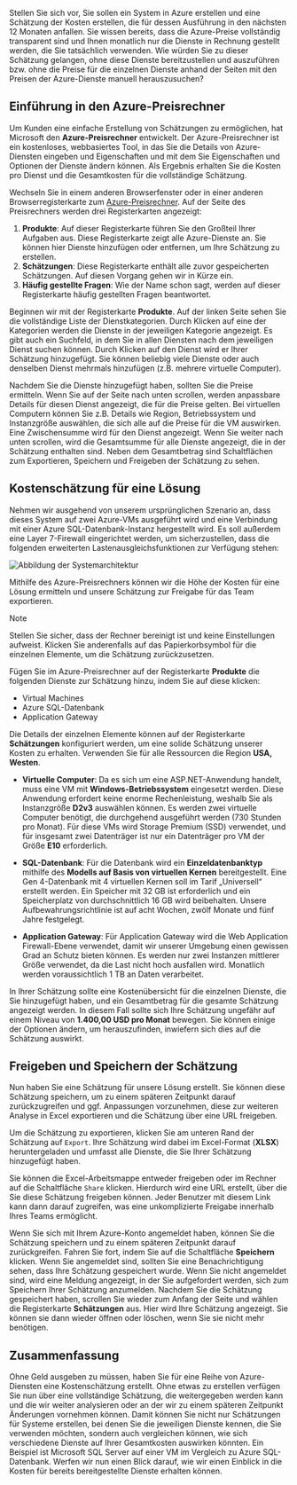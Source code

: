 Stellen Sie sich vor, Sie sollen ein System in Azure erstellen und eine Schätzung der Kosten erstellen, die für dessen Ausführung in den nächsten 12 Monaten anfallen. Sie wissen bereits, dass die Azure-Preise vollständig transparent sind und Ihnen monatlich nur die Dienste in Rechnung gestellt werden, die Sie tatsächlich verwenden. Wie würden Sie zu dieser Schätzung gelangen, ohne diese Dienste bereitzustellen und auszuführen bzw. ohne die Preise für die einzelnen Dienste anhand der Seiten mit den Preisen der Azure-Dienste manuell herauszusuchen? 

## <a name="introducing-the-azure-pricing-calculator"></a>Einführung in den Azure-Preisrechner

Um Kunden eine einfache Erstellung von Schätzungen zu ermöglichen, hat Microsoft den **Azure-Preisrechner** entwickelt. Der Azure-Preisrechner ist ein kostenloses, webbasiertes Tool, in das Sie die Details von Azure-Diensten eingeben und Eigenschaften und mit dem Sie Eigenschaften und Optionen der Dienste ändern können. Als Ergebnis erhalten Sie die Kosten pro Dienst und die Gesamtkosten für die vollständige Schätzung.

Wechseln Sie in einem anderen Browserfenster oder in einer anderen Browserregisterkarte zum [Azure-Preisrechner](https://azure.microsoft.com/pricing/calculator/). Auf der Seite des Preisrechners werden drei Registerkarten angezeigt:

1. **Produkte**: Auf dieser Registerkarte führen Sie den Großteil Ihrer Aufgaben aus. Diese Registerkarte zeigt alle Azure-Dienste an. Sie können hier Dienste hinzufügen oder entfernen, um Ihre Schätzung zu erstellen.
2. **Schätzungen**: Diese Registerkarte enthält alle zuvor gespeicherten Schätzungen. Auf diesen Vorgang gehen wir in Kürze ein.
3. **Häufig gestellte Fragen**: Wie der Name schon sagt, werden auf dieser Registerkarte häufig gestellten Fragen beantwortet.

Beginnen wir mit der Registerkarte **Produkte**. Auf der linken Seite sehen Sie die vollständige Liste der Dienstkategorien. Durch Klicken auf eine der Kategorien werden die Dienste in der jeweiligen Kategorie angezeigt. Es gibt auch ein Suchfeld, in dem Sie in allen Diensten nach dem jeweiligen Dienst suchen können. Durch Klicken auf den Dienst wird er Ihrer Schätzung hinzugefügt. Sie können beliebig viele Dienste oder auch denselben Dienst mehrmals hinzufügen (z.B. mehrere virtuelle Computer). 

Nachdem Sie die Dienste hinzugefügt haben, sollten Sie die Preise ermitteln. Wenn Sie auf der Seite nach unten scrollen, werden anpassbare Details für diesen Dienst angezeigt, die für die Preise gelten. Bei virtuellen Computern können Sie z.B. Details wie Region, Betriebssystem und Instanzgröße auswählen, die sich alle auf die Preise für die VM auswirken. Eine Zwischensumme wird für den Dienst angezeigt. Wenn Sie weiter nach unten scrollen, wird die Gesamtsumme für alle Dienste angezeigt, die in der Schätzung enthalten sind. Neben dem Gesamtbetrag sind Schaltflächen zum Exportieren, Speichern und Freigeben der Schätzung zu sehen.

## <a name="estimate-a-solution"></a>Kostenschätzung für eine Lösung

Nehmen wir ausgehend von unserem ursprünglichen Szenario an, dass dieses System auf zwei Azure-VMs ausgeführt wird und eine Verbindung mit einer Azure SQL-Datenbank-Instanz hergestellt wird. Es soll außerdem eine Layer 7-Firewall eingerichtet werden, um sicherzustellen, dass die folgenden erweiterten Lastenausgleichsfunktionen zur Verfügung stehen:

![Abbildung der Systemarchitektur](../images/estimate-costs-architecture.png)

Mithilfe des Azure-Preisrechners können wir die Höhe der Kosten für eine Lösung ermitteln und unsere Schätzung zur Freigabe für das Team exportieren.

> [!NOTE]
> Stellen Sie sicher, dass der Rechner bereinigt ist und keine Einstellungen aufweist. Klicken Sie anderenfalls auf das Papierkorbsymbol für die einzelnen Elemente, um die Schätzung zurückzusetzen.

Fügen Sie im Azure-Preisrechner auf der Registerkarte **Produkte** die folgenden Dienste zur Schätzung hinzu, indem Sie auf diese klicken:

- Virtual Machines
- Azure SQL-Datenbank
- Application Gateway

Die Details der einzelnen Elemente können auf der Registerkarte **Schätzungen** konfiguriert werden, um eine solide Schätzung unserer Kosten zu erhalten. Verwenden Sie für alle Ressourcen die Region **USA, Westen**.

* **Virtuelle Computer**: Da es sich um eine ASP.NET-Anwendung handelt, muss eine VM mit **Windows-Betriebssystem** eingesetzt werden. Diese Anwendung erfordert keine enorme Rechenleistung, weshalb Sie als Instanzgröße **D2v3** auswählen können. Es werden zwei virtuelle Computer benötigt, die durchgehend ausgeführt werden (730 Stunden pro Monat). Für diese VMs wird Storage Premium (SSD) verwendet, und für insgesamt zwei Datenträger ist nur ein Datenträger pro VM der Größe **E10** erforderlich. 

* **SQL-Datenbank**: Für die Datenbank wird ein **Einzeldatenbanktyp** mithilfe des **Modells auf Basis von virtuellen Kernen** bereitgestellt. Eine Gen 4-Datenbank mit 4 virtuellen Kernen soll im Tarif „Universell“ erstellt werden. Ein Speicher mit 32 GB ist erforderlich und ein Speicherplatz von durchschnittlich 16 GB wird beibehalten. Unsere Aufbewahrungsrichtlinie ist auf acht Wochen, zwölf Monate und fünf Jahre festgelegt. 

* **Application Gateway**: Für Application Gateway wird die Web Application Firewall-Ebene verwendet, damit wir unserer Umgebung einen gewissen Grad an Schutz bieten können. Es werden nur zwei Instanzen mittlerer Größe verwendet, da die Last nicht hoch ausfallen wird. Monatlich werden voraussichtlich 1 TB an Daten verarbeitet.

In Ihrer Schätzung sollte eine Kostenübersicht für die einzelnen Dienste, die Sie hinzugefügt haben, und ein Gesamtbetrag für die gesamte Schätzung angezeigt werden. In diesem Fall sollte sich Ihre Schätzung ungefähr auf einem Niveau von **1.400,00 USD pro Monat** bewegen. Sie können einige der Optionen ändern, um herauszufinden, inwiefern sich dies auf die Schätzung auswirkt.

## <a name="share-and-save-your-estimate"></a>Freigeben und Speichern der Schätzung

Nun haben Sie eine Schätzung für unsere Lösung erstellt. Sie können diese Schätzung speichern, um zu einem späteren Zeitpunkt darauf zurückzugreifen und ggf. Anpassungen vorzunehmen, diese zur weiteren Analyse in Excel exportieren und die Schätzung über eine URL freigeben. 

Um die Schätzung zu exportieren, klicken Sie am unteren Rand der Schätzung auf `Export`. Ihre Schätzung wird dabei im Excel-Format (**XLSX**) heruntergeladen und umfasst alle Dienste, die Sie Ihrer Schätzung hinzugefügt haben.

Sie können die Excel-Arbeitsmappe entweder freigeben oder im Rechner auf die Schaltfläche `Share` klicken. Hierdurch wird eine URL erstellt, über die Sie diese Schätzung freigeben können. Jeder Benutzer mit diesem Link kann dann darauf zugreifen, was eine unkomplizierte Freigabe innerhalb Ihres Teams ermöglicht.

Wenn Sie sich mit Ihrem Azure-Konto angemeldet haben, können Sie die Schätzung speichern und zu einem späteren Zeitpunkt darauf zurückgreifen. Fahren Sie fort, indem Sie auf die Schaltfläche **Speichern** klicken. Wenn Sie angemeldet sind, sollten Sie eine Benachrichtigung sehen, dass Ihre Schätzung gespeichert wurde. Wenn Sie nicht angemeldet sind, wird eine Meldung angezeigt, in der Sie aufgefordert werden, sich zum Speichern Ihrer Schätzung anzumelden. Nachdem Sie die Schätzung gespeichert haben, scrollen Sie wieder zum Anfang der Seite und wählen die Registerkarte **Schätzungen** aus. Hier wird Ihre Schätzung angezeigt. Sie können sie dann wieder öffnen oder löschen, wenn Sie sie nicht mehr benötigen.

## <a name="summary"></a>Zusammenfassung

Ohne Geld ausgeben zu müssen, haben Sie für eine Reihe von Azure-Diensten eine Kostenschätzung erstellt. Ohne etwas zu erstellen verfügen Sie nun über eine vollständige Schätzung, die weitergegeben werden kann und die wir weiter analysieren oder an der wir zu einem späteren Zeitpunkt Änderungen vornehmen können. Damit können Sie nicht nur Schätzungen für Systeme erstellen, bei denen Sie die jeweiligen Dienste kennen, die Sie verwenden möchten, sondern auch vergleichen können, wie sich verschiedene Dienste auf Ihrer Gesamtkosten auswirken könnten. Ein Beispiel ist Microsoft SQL Server auf einer VM im Vergleich zu Azure SQL-Datenbank. Werfen wir nun einen Blick darauf, wie wir einen Einblick in die Kosten für bereits bereitgestellte Dienste erhalten können.